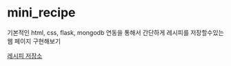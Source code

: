 # mini_recipe

기본적인 html, css, flask, mongodb 연동을 통해서
간단하게 레시피를 저장할수있는 웹 페이지 구현해보기

[레시피 저장소](http://bong7233.shop/)
